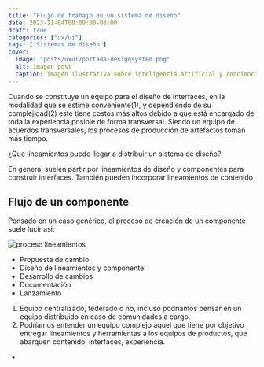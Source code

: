 ```yaml
---
title: "Flujo de trabajo en un sistema de diseño"
date: 2023-11-04T00:00:00-03:00
draft: true
categories: ["ux/ui"]
tags: ["Sistemas de diseño"]
cover:
  image: "posts/uxui/portada-designsystem.png"
  alt: imagen post
  caption: imagen ilustrativa sobre inteligencia artificial y conciencia
---
```


Cuando se constituye un equipo para el diseño de interfaces, en la modalidad que se estime conveniente(1), y dependiendo de su complejidad(2) este tiene costos más altos debido a que está encargado de toda la experiencia posible de forma transversal. Siendo un equipo de acuerdos transversales, los procesos de producción de artefactos toman más tiempo. 

¿Que lineamientos puede llegar a distribuir un sistema de diseño?

En general suelen partir por lineamientos de diseño y componentes para construir interfaces. También pueden incorporar lineamientos de contenido


## Flujo de un componente

Pensado en un caso genérico, el proceso de creación de un componente suele lucir asi:

![proceso lineamientos](/posts/grafico-ds-process.png)


- Propuesta de cambio:
- Diseño de lineamientos y componente:
- Desarrollo de cambios
- Documentación
- Lanzamiento




1. Equipo centralizado, federado o no, incluso podriamos pensar en un equipo distribuido en caso de comunidades a cargo.
2. Podríamos entender un equipo complejo aquel que tiene por objetivo entregar lineamientos y herramientas a los equipos de productos, que abarquen contenido, interfaces, experiencia.
*
